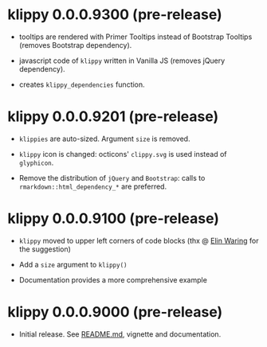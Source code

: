 # klippy 0.0.0.9300 (pre-release)

* tooltips are rendered with Primer Tooltips instead of Bootstrap Tooltips (removes Bootstrap dependency).

* javascript code of `klippy` written in Vanilla JS (removes jQuery dependency).

* creates `klippy_dependencies` function.

# klippy 0.0.0.9201 (pre-release)

* `klippies` are auto-sized. Argument `size` is removed.

* `klippy` icon is changed: octicons' `clippy.svg` is used instead of `glyphicon`.

* Remove the distribution of `jQuery` and `Bootstrap`: calls to `rmarkdown::html_dependency_*` are preferred.

# klippy 0.0.0.9100 (pre-release)

* `klippy` moved to upper left corners of code blocks (thx @ [Elin Waring](https://twitter.com/elinwaring)  for the suggestion)

* Add a `size` argument to `klippy()`

* Documentation provides a more comprehensive example

# klippy 0.0.0.9000 (pre-release)

* Initial release. See [README.md](./README.md), vignette and documentation.
